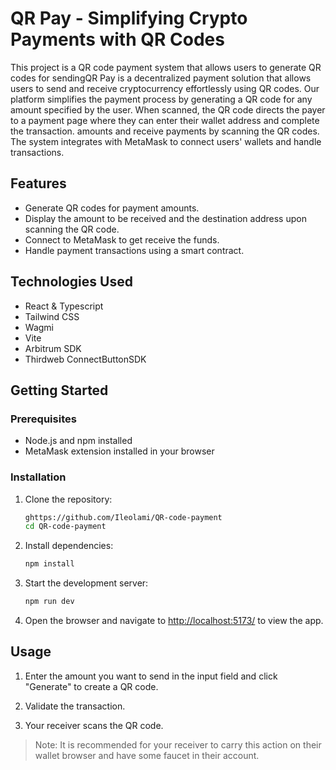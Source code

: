 # QR Pay - Simplifying Crypto Payments with QR Codes

This project is a QR code payment system that allows users to generate QR codes for sendingQR Pay is a decentralized payment solution that allows users to send and receive cryptocurrency effortlessly using QR codes. Our platform simplifies the payment process by generating a QR code for any amount specified by the user. When scanned, the QR code directs the payer to a payment page where they can enter their wallet address and complete the transaction. amounts and receive payments by scanning the QR codes. The system integrates with MetaMask to connect users' wallets and handle transactions.

## Features

- Generate QR codes for payment amounts.
- Display the amount to be received and the destination address upon scanning the QR code.
- Connect to MetaMask to get receive the funds.
- Handle payment transactions using a smart contract.

## Technologies Used

- React & Typescript
- Tailwind CSS
- Wagmi
- Vite
- Arbitrum SDK
- Thirdweb ConnectButtonSDK

## Getting Started

### Prerequisites

- Node.js and npm installed
- MetaMask extension installed in your browser

### Installation

1. Clone the repository:

   ```bash
   ghttps://github.com/Ileolami/QR-code-payment
   cd QR-code-payment
   ```

2. Install dependencies:

   ```bash
   npm install
   ```

3. Start the development server:

   ```bash
   npm run dev
   ```

4. Open the browser and navigate to <http://localhost:5173/> to view the app.

## Usage

1. Enter the amount you want to send in the input field and click "Generate" to create a QR code.

2. Validate the transaction.

3. Your receiver scans the QR code.

> Note: It is recommended for your receiver to carry this action on their wallet browser and have some faucet in their account.
